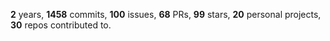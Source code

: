 **2** years, **1458** commits, **100** issues, **68** PRs, **99** stars, **20** personal projects, **30** repos contributed to.
